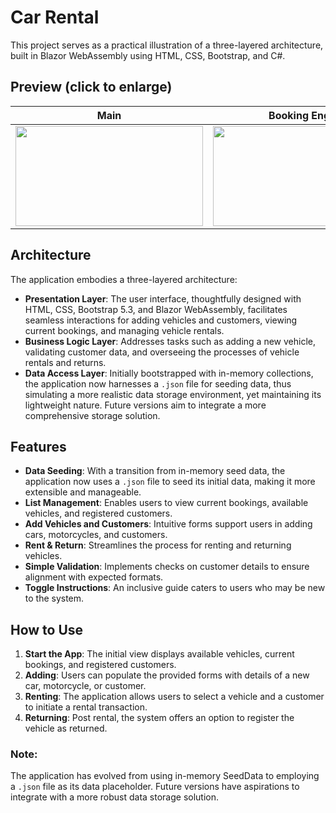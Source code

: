 # Car Rental

This project serves as a practical illustration of a three-layered architecture, built in Blazor WebAssembly using HTML, CSS, Bootstrap, and C#. 

## Preview (click to enlarge)
| **Main** | **Booking Engine** | **Fleet** | **Contact** |
|:-------------------------:|:-------------------------:|:-------------------------:|:-------------------------:|
| <a target="_blank" rel="noreferrer"> <img src="https://github.com/G-C-Code/car-rental/blob/main/CarRental/wwwroot/images/Screenshots/screenshot0.png" width="300" height="160"/> | <a target="_blank" rel="noreferrer"> <img src="https://github.com/G-C-Code/car-rental/blob/main/CarRental/wwwroot/images/Screenshots/screenshot1.png" width="300" height="160"/> | <a target="_blank" rel="noreferrer"> <img src="https://github.com/G-C-Code/car-rental/blob/main/CarRental/wwwroot/images/Screenshots/screenshot2.png" width="300" height="160"/> | <a target="_blank" rel="noreferrer"> <img src="https://github.com/G-C-Code/car-rental/blob/main/CarRental/wwwroot/images/Screenshots/screenshot3.png" width="300" height="160"/> |

## Architecture
The application embodies a three-layered architecture:

- **Presentation Layer**: The user interface, thoughtfully designed with HTML, CSS, Bootstrap 5.3, and Blazor WebAssembly, facilitates seamless interactions for adding vehicles and customers, viewing current bookings, and managing vehicle rentals.
- **Business Logic Layer**: Addresses tasks such as adding a new vehicle, validating customer data, and overseeing the processes of vehicle rentals and returns.
- **Data Access Layer**: Initially bootstrapped with in-memory collections, the application now harnesses a `.json` file for seeding data, thus simulating a more realistic data storage environment, yet maintaining its lightweight nature. Future versions aim to integrate a more comprehensive storage solution.

## Features
- **Data Seeding**: With a transition from in-memory seed data, the application now uses a `.json` file to seed its initial data, making it more extensible and manageable.
- **List Management**: Enables users to view current bookings, available vehicles, and registered customers.
- **Add Vehicles and Customers**: Intuitive forms support users in adding cars, motorcycles, and customers.
- **Rent & Return**: Streamlines the process for renting and returning vehicles.
- **Simple Validation**: Implements checks on customer details to ensure alignment with expected formats.
- **Toggle Instructions**: An inclusive guide caters to users who may be new to the system.

## How to Use
1. **Start the App**: The initial view displays available vehicles, current bookings, and registered customers.
2. **Adding**: Users can populate the provided forms with details of a new car, motorcycle, or customer.
3. **Renting**: The application allows users to select a vehicle and a customer to initiate a rental transaction.
4. **Returning**: Post rental, the system offers an option to register the vehicle as returned.

### Note:
The application has evolved from using in-memory SeedData to employing a `.json` file as its data placeholder. Future versions have aspirations to integrate with a more robust data storage solution.

